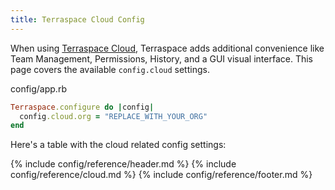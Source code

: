 ```yaml
---
title: Terraspace Cloud Config
---
```


When using [Terraspace Cloud](https://app.terraspace.cloud/), Terraspace adds additional convenience like Team Management, Permissions, History, and a GUI visual interface. This page covers the available `config.cloud` settings.

config/app.rb

```ruby
Terraspace.configure do |config|
  config.cloud.org = "REPLACE_WITH_YOUR_ORG"
end
```

Here's a table with the cloud related config settings:

{% include config/reference/header.md %}
{% include config/reference/cloud.md %}
{% include config/reference/footer.md %}
